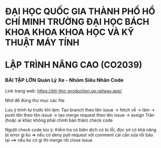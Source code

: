 # ĐẠI HỌC QUỐC GIA THÀNH PHỐ HỒ CHÍ MINH TRƯỜNG ĐẠI HỌC BÁCH KHOA KHOA KHOA HỌC VÀ KỸ THUẬT MÁY TÍNH 

# LẬP TRÌNH NÂNG CAO (CO2039)

### BÀI TẬP LỚN Quản Lý Xe - Nhóm Siêu Nhân Code


Link trang web: https://btl-ltnc-production.up.railway.app/

Nhớ để đúng thư mục các file

Lưu ý trình tự trước khi làm: Tạo branch theo tên issue -> fetch về -> làm -> push tên theo tên issue -> tạo merge request theo tên issue -> assign Trân (hoặc ai khác không phải chính bản thân) check code

Người check code lưu ý: Kiểm tra có biên dịch có bị lỗi, đọc sơ có khả năng bị error gì ko => nếu có deny pull request với comment cái cần sửa rồi báo lại ==> nếu ko có gì thì merge rồi close issue
